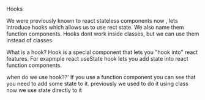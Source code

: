 Hooks

We were previously known to react stateless components now , lets introduce hooks which allows us
to use rect state. We also name them function components.
Hooks dont work inside classes, but we can use them instead of classes 

What is a hook?
Hook is a special component that lets you "hook into" react features. For exapmple react useState hook lets you 
add state into react function components.

when do we use hook??'
If you use a function component you can see that you need to add some state to it. previously we used to do it using
class now we use state directly to it

